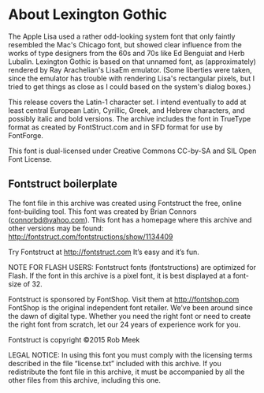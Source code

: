 About Lexington Gothic
======================

The Apple Lisa used a rather odd-looking system font that only faintly resembled the Mac's Chicago font, but showed clear influence from the works of type designers from the 60s and 70s like Ed Benguiat and Herb Lubalin. Lexington Gothic is based on that unnamed font, as (approximately) rendered by Ray Arachelian's LisaEm emulator. (Some liberties were taken, since the emulator has trouble with rendering Lisa's rectangular pixels, but I tried to get things as close as I could based on the system's dialog boxes.) 

This release covers the Latin-1 character set. I intend eventually to add at least central European Latin, Cyrillic, Greek, and Hebrew characters, and possibly italic and bold versions. The archive includes the font in TrueType format as created by FontStruct.com and in SFD format for use by FontForge. 

This font is dual-licensed under Creative Commons CC-by-SA and SIL Open Font License. 

Fontstruct boilerplate
----------------------

The font file in this archive was created using Fontstruct the free, online
font-building tool.
This font was created by Brian Connors (connorbd@yahoo.com).
This font has a homepage where this archive and other versions may be found:
http://fontstruct.com/fontstructions/show/1134409

Try Fontstruct at http://fontstruct.com
It’s easy and it’s fun.

NOTE FOR FLASH USERS: Fontstruct fonts (fontstructions) are optimized for Flash.
If the font in this archive is a pixel font, it is best displayed at a font-size
of 32.

Fontstruct is sponsored by FontShop.
Visit them at http://fontshop.com
FontShop is the original independent font retailer. We’ve been around since
the dawn of digital type. Whether you need the right font or need to create the
right font from scratch, let our 24 years of experience work for you.

Fontstruct is copyright ©2015 Rob Meek

LEGAL NOTICE:
In using this font you must comply with the licensing terms described in the
file “license.txt” included with this archive.
If you redistribute the font file in this archive, it must be accompanied by all
the other files from this archive, including this one.
